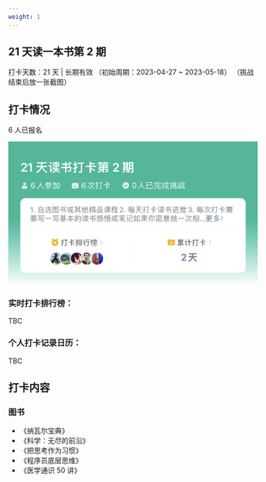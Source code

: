 ```yaml
---
weight: 1
---
```


## 21 天读一本书第 2 期

打卡天数：21 天 | 长期有效 （初始周期：2023-04-27 ~ 2023-05-18）
（挑战结束后放一张截图）

## 打卡情况

6 人已报名

![21 天读一本书概要报名](https://raw.githubusercontent.com/talkgo/learning/main/images/21days-2-desc.jpg)

### 实时打卡排行榜：

TBC
<!-- ![打卡排行榜](https://raw.githubusercontent.com/talkgo/learning/main/images/21days-ranking.jpg) -->

### 个人打卡记录日历：

TBC
<!-- ![打卡排行榜](https://raw.githubusercontent.com/talkgo/learning/main/images/21days-record.jpg) -->

## 打卡内容

### 图书

- 《纳瓦尔宝典》
- 《科学：无尽的前沿》
- 《把思考作为习惯》
- 《程序员底层思维》
- 《医学通识 50 讲》
